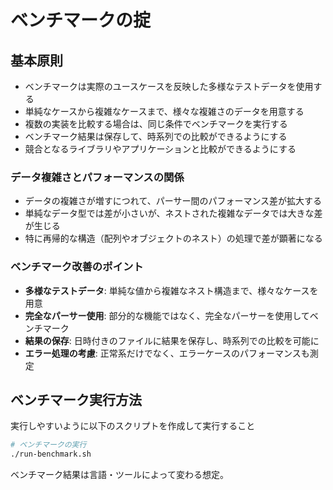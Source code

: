# ベンチマークの掟

## 基本原則

- ベンチマークは実際のユースケースを反映した多様なテストデータを使用する
- 単純なケースから複雑なケースまで、様々な複雑さのデータを用意する
- 複数の実装を比較する場合は、同じ条件でベンチマークを実行する
- ベンチマーク結果は保存して、時系列での比較ができるようにする
- 競合となるライブラリやアプリケーションと比較ができるようにする

### データ複雑さとパフォーマンスの関係

- データの複雑さが増すにつれて、パーサー間のパフォーマンス差が拡大する
- 単純なデータ型では差が小さいが、ネストされた複雑なデータでは大きな差が生じる
- 特に再帰的な構造（配列やオブジェクトのネスト）の処理で差が顕著になる

### ベンチマーク改善のポイント

- **多様なテストデータ**: 単純な値から複雑なネスト構造まで、様々なケースを用意
- **完全なパーサー使用**: 部分的な機能ではなく、完全なパーサーを使用してベンチマーク
- **結果の保存**: 日時付きのファイルに結果を保存し、時系列での比較を可能に
- **エラー処理の考慮**: 正常系だけでなく、エラーケースのパフォーマンスも測定

## ベンチマーク実行方法

実行しやすいように以下のスクリプトを作成して実行すること

```bash
# ベンチマークの実行
./run-benchmark.sh
```

ベンチマーク結果は言語・ツールによって変わる想定。
